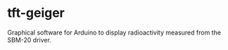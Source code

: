 # tft-geiger
Graphical software for Arduino to display radioactivity measured from the SBM-20 driver.
